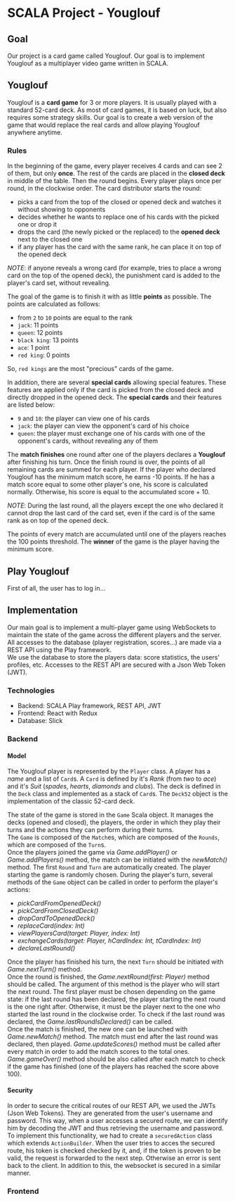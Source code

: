 # SCALA Project - Youglouf

## Goal
Our project is a card game called Youglouf. Our goal is to implement Youglouf as a multiplayer video game written in SCALA.

## Youglouf
Youglouf is a __card game__ for 3 or more players.
It is usually played with a standard 52-card deck.
As most of card games, it is based on luck, but also requires some strategy skills.
Our goal is to create a web version of the game that would replace the real cards and allow playing Youglouf anywhere anytime.

### Rules
In the beginning of the game, every player receives 4 cards and can see 2 of them, but only __once__.
The rest of the cards are placed in the __closed deck__ in middle of the table.
Then the round begins. Every player plays once per round, in the clockwise order.
The card distributor starts the round:
* picks a card from the top of the closed or opened deck and watches it without showing to opponents
* decides whether he wants to replace one of his cards with the picked one or drop it
* drops the card (the newly picked or the replaced) to the __opened deck__ next to the closed one
* if any player has the card with the same rank, he can place it on top of the opened deck

*NOTE*:  if anyone reveals a wrong card (for example, tries to place a wrong card on the top of the opened deck), the punishment card is added to the player's card set, without revealing.

The goal of the game is to finish it with as little __points__ as possible.
The points are calculated as follows:

* from `2` to `10` points are equal to the rank
* `jack`: 11 points
* `queen`: 12 points
* `black king`: 13 points
* `ace`: 1 point
* `red king`: 0 points

So, `red kings` are the most "precious" cards of the game.

In addition, there are several __special cards__ allowing special features.
These features are applied only if the card is picked from the closed deck and directly dropped in the opened deck.
The __special cards__ and their features are listed below:

* `9` and `10`: the player can view one of his cards
* `jack`: the player can view the opponent's card of his choice
* `queen`: the player must exchange one of his cards with one of the opponent's cards, without revealing any of them

The __match finishes__ one round after one of the players declares a __Youglouf__ after finishing his turn.
Once the finish round is over, the points of all remaining cards are summed for each player.
If the player who declared Youglouf has the minimum match score, he earns -10 points.
If he has a match score equal to some other player's one, his score is calculated normally.
Otherwise, his score is equal to the accumulated score + 10.

*NOTE*: During the last round, all the players except the one who declared it cannot drop the last card of the card set, even if the card is of the same rank as on top of the opened deck.

The points of every match are accumulated until one of the players reaches the 100 points threshold.
The __winner__ of the game is the player having the minimum score.  

## Play Youglouf  
First of all, the user has to log in...

## Implementation   
Our main goal is to implement a multi-player game using WebSockets to maintain the state of the game across the different players and the server.
All accesses to the database (player registration, scores...) are made via a REST API using the Play framework.  
We use the database to store the players data: score statistics, the users' profiles, etc.
Accesses to the REST API are secured with a Json Web Token (JWT).

### Technologies
* Backend: SCALA Play framework, REST API, JWT   
* Frontend: React with Redux
* Database: Slick

### Backend

#### Model
The Youglouf player is represented by the `Player` class. A player has a _name_ and a list
of `Card`s. A `Card` is defined by it's _Rank_ (from _two_ to _ace_) and it's _Suit_ (_spades_, _hearts_, _diamonds_ and _clubs_). The deck is defined in the `Deck` class and implemented as a stack of `Card`s. The `Deck52` object is the implementation of the classic 52-card deck.  

The state of the game is stored in the `Game` Scala object. It manages the decks (opened and closed), the players, the order in which they play their turns and the actions they can perform during their turns.  
The `Game` is composed of the `Match`es, which are composed of the `Rounds`, which are composed of the `Turn`s.  
Once the players joined the game via _Game.addPlayer()_ or _Game.addPlayers()_ method, the match can be initiated with the _newMatch()_ method. The first `Round` and `Turn` are automatically created. The player starting the game is randomly chosen. During the player's turn, several methods of the `Game` object can be called in order to perform the player's actions:
* _pickCardFromOpenedDeck()_
* _pickCardFromClosedDeck()_
* _dropCardToOpenedDeck()_  
* _replaceCard(index: Int)_
* _viewPlayersCard(target: Player, index: Int)_  
* _exchangeCards(target: Player, hCardIndex: Int, tCardIndex: Int)_  
* _declareLastRound()_

Once the player has finished his turn, the next `Turn` should be initiated with _Game.nextTurn()_ method.  
Once the round is finished, the _Game.nextRound(first: Player)_
method should be called. The argument of this method is the player who will start the next round. The first player must be chosen depending on the game state: if the last round has been declared, the player starting the next round is the one right after. Otherwise, it must be the player next to the one who started the last round in the clockwise order. To check if the last round was declared, the _Game.lastRoundIsDeclared()_ can be called.  
Once the match is finished, the new one can be launched with _Game.newMatch()_ method. The match must end after the last round was declared, then played. _Game.updateScores()_ method must be called after every match in order to add the match scores to the total ones. _Game.gameOver()_ method should be also called after each match to check if the game has finished (one of the players has reached the score above 100).


#### Security
In order to secure the critical routes of our REST API, we used the JWTs (Json Web Tokens). They are generated from the user's username and password. This way, when a user accesses a secured route, we can identify him by decoding the JWT and thus retrieving the username and password.
To implement this functionality, we had to create a `securedAction` class which extends `ActionBuilder`. When the user tries to acces the secured route, his token is checked checked by it, and, if the token is proven to be valid, the request is forwarded to the next step. Otherwise an error is sent back to the client.
In addition to this, the websocket is secured in a similar manner.

### Frontend
